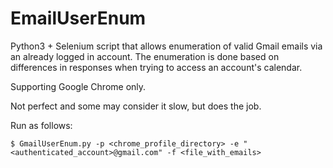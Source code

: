 # EmailUserEnum
Python3 + Selenium script that allows enumeration of valid Gmail emails via an already logged in account. The enumeration is done based on differences in responses when trying to access an account's calendar.

Supporting Google Chrome only.

Not perfect and some may consider it slow, but does the job.

Run as follows:
```
$ GmailUserEnum.py -p <chrome_profile_directory> -e "<authenticated_account>@gmail.com" -f <file_with_emails>
```
